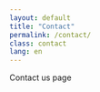 ```yaml
---
layout: default
title: "Contact"
permalink: /contact/
class: contact
lang: en
---
```


Contact us page